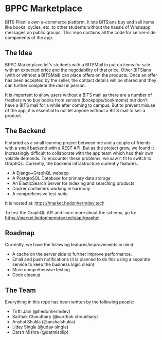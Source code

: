 # BPPC Marketplace
BITS Pilani's own e-commerce platform. It lets BITSians buy and sell items like books, cycles, etc. to other students without the hassle of Whatsapp messages on public groups. This repo contains all the code for server-side components of the app. 

## The Idea
BPPC Marketplace let's students with a BITSMail to put up items for sale with an expected price and the negotiability of that price. Other BITSians (with or without a BITSMail) can place offers on the products. Once an offer has been accepted by the seller, the contact details will be shared and they can further complete the deal in person.

It is important to allow users without a BITS mail as there are a number of freshers who buy books from seniors (bookpops/bookmoms) but don't have a BITS mail for a while after coming to campus. But to prevent misuse of the app, it is essential to not let anyone without a BITS mail to sell a product. 

## The Backend
It started as a small learning project between me and a couple of friends with a small backend with a REST API. But as the project grew, we found it increasingly difficult to collaborate with the app team which had their own volatile demands. To encounter these problems, we saw it fit to switch to GraphQL. Currently, the backend infrastructure currently features:

- A Django+GraphQL webapp
- A PostgreSQL Database for primary data storage
- An ElasticSearch Server for indexing and searching products
- Docker containers working in harmony
- A comprehensive test-suite

It is hosted at: https://market.hedonhermdev.tech

To test the GraphQL API and learn more about the schema, go to: https://market.hedonhermdev.tech/api/graphql 


## Roadmap
Currently, we have the following features/improvements in mind: 

- A cache on the server side to further improve performance. 
- Email and push notifications (it is planned to do this using a separate service to keep the business logic clean)
- More comprehensive testing
- Code cleanup

## The Team

Everything in this repo has been written by the following people:

- Tirth Jain (@hedonhermdev)
- Sarthak Choudhary (@sarthak-choudhary)
- Anshal Shukla (@anshalshukla)
- Uday Singla (@uday-singla)
- Darsh Mishra (@darmisblip)

